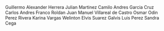 Guillermo Alexander Herrera
Julian Martinez
Camilo Andres Garcia Cruz
Carlos Andres Franco Roldan
Juan Manuel Villareal de Castro
Osmar Odin Perez Rivera
Karina Vargas
Welinton Elvis Suarez Galvis
Luis Perez
Sandra Cega